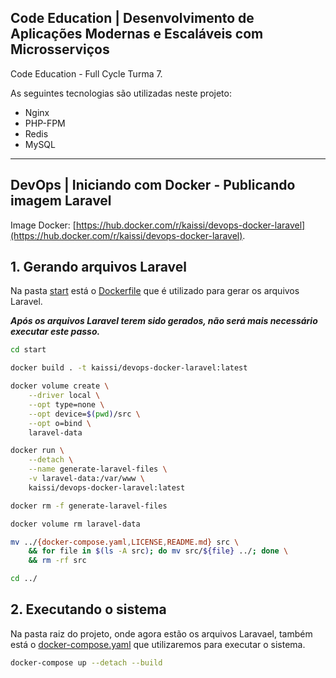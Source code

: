 ## Code Education | Desenvolvimento de Aplicações Modernas e Escaláveis com Microsserviços

Code Education - Full Cycle Turma 7.  

As seguintes tecnologias são utilizadas neste projeto:  
* Nginx
* PHP-FPM
* Redis
* MySQL

---

## DevOps | Iniciando com Docker - Publicando imagem Laravel

Image Docker: [https://hub.docker.com/r/kaissi/devops-docker-laravel](https://hub.docker.com/r/kaissi/devops-docker-laravel).

## 1. Gerando arquivos Laravel

Na pasta [start](start/) está o [Dockerfile](start/Dockerfile) que é utilizado para gerar os arquivos Laravel.

**_Após os arquivos Laravel terem sido gerados, não será mais necessário executar este passo._**

```bash
cd start

docker build . -t kaissi/devops-docker-laravel:latest

docker volume create \
    --driver local \
    --opt type=none \
    --opt device=$(pwd)/src \
    --opt o=bind \
    laravel-data

docker run \
    --detach \
    --name generate-laravel-files \
    -v laravel-data:/var/www \
    kaissi/devops-docker-laravel:latest

docker rm -f generate-laravel-files

docker volume rm laravel-data

mv ../{docker-compose.yaml,LICENSE,README.md} src \
    && for file in $(ls -A src); do mv src/${file} ../; done \
    && rm -rf src

cd ../
```

## 2. Executando o sistema

Na pasta raiz do projeto, onde agora estão os arquivos Laravael, também está o [docker-compose.yaml](docker-compose.yaml) que utilizaremos para executar o sistema.

```bash
docker-compose up --detach --build
```